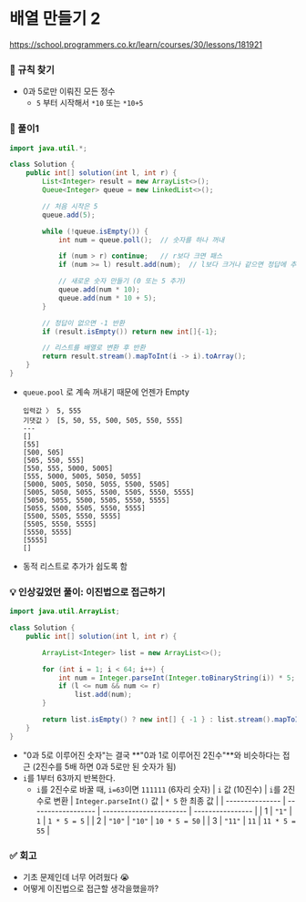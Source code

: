 # 배열 만들기 2

https://school.programmers.co.kr/learn/courses/30/lessons/181921

### **🔎 규칙 찾기**

- 0과 5로만 이뤄진 모든 정수
  - `5` 부터 시작해서 `*10` 또는 `*10+5`

### **🚀 풀이1**

```java
import java.util.*;

class Solution {
    public int[] solution(int l, int r) {
        List<Integer> result = new ArrayList<>();
        Queue<Integer> queue = new LinkedList<>();

        // 처음 시작은 5
        queue.add(5);

        while (!queue.isEmpty()) {
            int num = queue.poll();  // 숫자를 하나 꺼내

            if (num > r) continue;   // r보다 크면 패스
            if (num >= l) result.add(num);  // l보다 크거나 같으면 정답에 추가

            // 새로운 숫자 만들기 (0 또는 5 추가)
            queue.add(num * 10);
            queue.add(num * 10 + 5);
        }

        // 정답이 없으면 -1 반환
        if (result.isEmpty()) return new int[]{-1};

        // 리스트를 배열로 변환 후 반환
        return result.stream().mapToInt(i -> i).toArray();
    }
}

```

- `queue.pool` 로 계속 꺼내기 때문에 언젠가 Empty
  ```
  입력값 〉	5, 555
  기댓값 〉	[5, 50, 55, 500, 505, 550, 555]
  ---
  []
  [55]
  [500, 505]
  [505, 550, 555]
  [550, 555, 5000, 5005]
  [555, 5000, 5005, 5050, 5055]
  [5000, 5005, 5050, 5055, 5500, 5505]
  [5005, 5050, 5055, 5500, 5505, 5550, 5555]
  [5050, 5055, 5500, 5505, 5550, 5555]
  [5055, 5500, 5505, 5550, 5555]
  [5500, 5505, 5550, 5555]
  [5505, 5550, 5555]
  [5550, 5555]
  [5555]
  []
  ```
- 동적 리스트로 추가가 쉽도록 함

### **💡 인상깊었던 풀이: 이진법으로 접근하기**

```java
import java.util.ArrayList;

class Solution {
    public int[] solution(int l, int r) {

        ArrayList<Integer> list = new ArrayList<>();

        for (int i = 1; i < 64; i++) {
            int num = Integer.parseInt(Integer.toBinaryString(i)) * 5;
            if (l <= num && num <= r)
                list.add(num);
        }

        return list.isEmpty() ? new int[] { -1 } : list.stream().mapToInt(i -> i).toArray();
    }
}

```

- "0과 5로 이루어진 숫자"는 결국 **"0과 1로 이루어진 2진수"**와 비슷하다는 접근
  (2진수를 5배 하면 0과 5로만 된 숫자가 됨)
- `i`를 1부터 63까지 반복한다.
  - `i`를 2진수로 바꿀 때, `i=63`이면 `111111` (6자리 숫자)
    | `i` 값 (10진수) | `i`를 2진수로 변환 | `Integer.parseInt()` 값 | `* 5` 한 최종 값 |
    | --------------- | ------------------ | ----------------------- | ---------------- |
    | 1 | `"1"` | `1` | `1 * 5 = 5` |
    | 2 | `"10"` | `"10"` | `10 * 5 = 50` |
    | 3 | `"11"` | `11` | `11 * 5 = 55` |

### **✅ 회고**

- 기초 문제인데 너무 어려웠다 😭
- 어떻게 이진법으로 접근할 생각을했을까?

